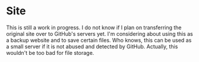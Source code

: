 # Site

This is still a work in progress. I do not know if I plan on transferring the original site over to GitHub's servers yet.
I'm considering about using this as a backup website and to save certain files. Who knows, this can be used as a small server
if it is not abused and detected by GitHub. Actually, this wouldn't be too bad for file storage.
